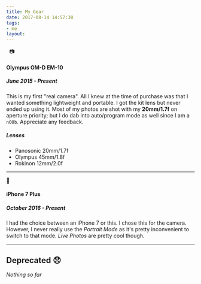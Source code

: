 ```yaml
---
title: My Gear
date: 2017-08-14 14:57:38
tags:
- me
layout:
---
```

&nbsp;
:camera:
#### Olympus OM-D EM-10
##### June 2015 - Present
This is my first "real camera". All I knew at the time of purchase was that I wanted something lightweight and portable. I got the kit lens but never ended up using it. Most of my photos are shot with my **20mm/1.7f** on aperture priority; but I do dab into auto/program mode as well since I am a `n00b`. Appreciate any feedback.

##### Lenses
- Panosonic 20mm/1.7f
- Olympus 45mm/1.8f
- Rokinon 12mm/2.0f

---
:iphone:
#### iPhone 7 Plus
##### October 2016 - Present
I had the choice between an iPhone 7 or this. I chose this for the camera. However, I never really use the _Portrait Mode_ as it's pretty inconvenient to switch to that mode. _Live Photos_ are pretty cool though.

---

## Deprecated :disappointed:

_Nothing so far_

